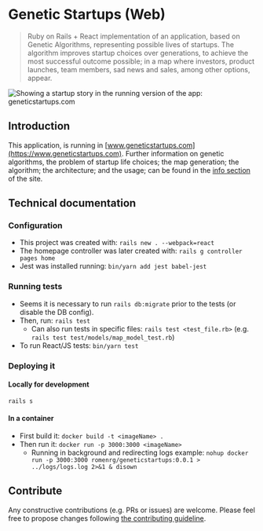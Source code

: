 # Genetic Startups (Web)
> Ruby on Rails + React implementation of an application, based on Genetic Algorithms, representing possible lives 
of startups. The algorithm improves startup choices over generations, to achieve the most successful outcome possible; 
in a map where investors, product launches, team members, sad news and sales, among other options, appear.

![Showing a startup story in the running version of the app: geneticstartups.com](https://s3-eu-west-1.amazonaws.com/genetic-startups/info/gs-web-story.png "Showing story option of best candidate in web app")

## Introduction

This application, is running in [www.geneticstartups.com](https://www.geneticstartups.com). Further information on 
genetic algorithms, the problem of startup life choices; the map generation; the algorithm; the architecture; and the 
usage; can be found in the [info section](https://geneticstartups.com/info) of the site.

## Technical documentation

### Configuration

 * This project was created with: `rails new . --webpack=react`
 * The homepage controller was later created with: `rails g controller pages home`
 * Jest was installed running: `bin/yarn add jest babel-jest` 

### Running tests

 * Seems it is necessary to run `rails db:migrate` prior to the tests (or disable the DB config).
 * Then, run: `rails test`
     * Can also run tests in specific files: `rails test <test_file.rb>` (e.g. `rails test test/models/map_model_test.rb`)
 * To run React/JS tests: `bin/yarn test`

### Deploying it

#### Locally for development
`rails s`

#### In a container
 * First build it:  `docker build -t <imageName> .`
 * Then run it: `docker run -p 3000:3000 <imageName>`
    * Running in background and redirecting logs example:
      `nohup docker run -p 3000:3000 romenrg/geneticstartups:0.0.1 > ../logs/logs.log 2>&1 & disown`
      
## Contribute

Any constructive contributions (e.g. PRs or issues) are welcome. Please feel free to propose changes following 
[the contributing guideline](CONTRIBUTING.md).